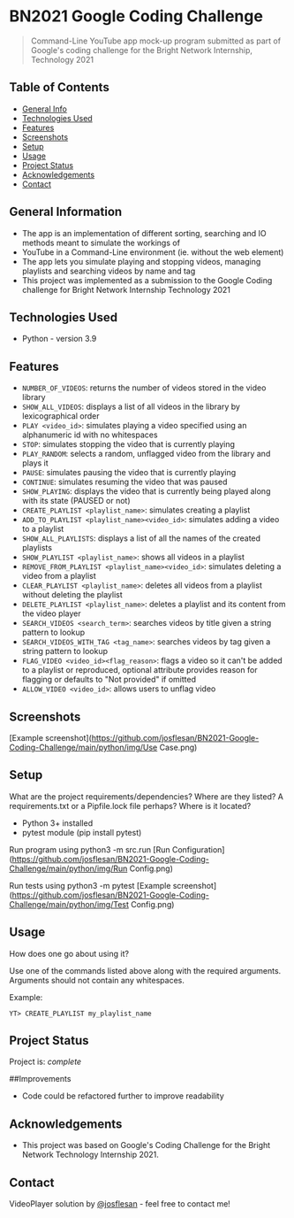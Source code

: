 # BN2021 Google Coding Challenge
> Command-Line YouTube app mock-up program submitted as part of Google's coding challenge for the
> Bright Network Internship, Technology 2021

## Table of Contents
* [General Info](#general-information)
* [Technologies Used](#technologies-used)
* [Features](#features)
* [Screenshots](#screenshots)
* [Setup](#setup)
* [Usage](#usage)
* [Project Status](#project-status)
* [Acknowledgements](#acknowledgements)
* [Contact](#contact)


## General Information
- The app is an implementation of different sorting, searching and IO methods meant to simulate the workings of
- YouTube in a Command-Line environment (ie. without the web element)
- The app lets you simulate playing and stopping videos, managing playlists and searching videos by name and tag
- This project was implemented as a submission to the Google Coding challenge for Bright Network Internship Technology 2021


## Technologies Used
- Python - version 3.9


## Features
- `NUMBER_OF_VIDEOS`: returns the number of videos stored in the video library
- `SHOW_ALL_VIDEOS`: displays a list of all videos in the library by lexicographical order
- `PLAY <video_id>`: simulates playing a video specified using an alphanumeric id with no whitespaces
- `STOP`: simulates stopping the video that is currently playing
- `PLAY_RANDOM`: selects a random, unflagged video from the library and plays it
- `PAUSE`: simulates pausing the video that is currently playing
- `CONTINUE`: simulates resuming the video that was paused
- `SHOW_PLAYING`: displays the video that is currently being played along with its state (PAUSED or not)
- `CREATE_PLAYLIST <playlist_name>`: simulates creating a playlist 
- `ADD_TO_PLAYLIST <playlist_name><video_id>`: simulates adding a video to a playlist
- `SHOW_ALL_PLAYLISTS`: displays a list of all the names of the created playlists
- `SHOW_PLAYLIST <playlist_name>`: shows all videos in a playlist
- `REMOVE_FROM_PLAYLIST <playlist_name><video_id>`: simulates deleting a video from a playlist
- `CLEAR_PLAYLIST <playlist_name>`: deletes all videos from a playlist without deleting the playlist
- `DELETE_PLAYLIST <playlist_name>`: deletes a playlist and its content from the video player
- `SEARCH_VIDEOS <search_term>`: searches videos by title given a string pattern to lookup
- `SEARCH_VIDEOS_WITH_TAG <tag_name>`: searches videos by tag given a string pattern to lookup
- `FLAG_VIDEO <video_id><flag_reason>`: flags a video so it can't be added to a playlist or reproduced, optional attribute provides reason for flagging or defaults to "Not provided" if omitted
- `ALLOW_VIDEO <video_id>`: allows users to unflag video 


## Screenshots
[Example screenshot](https://github.com/josflesan/BN2021-Google-Coding-Challenge/main/python/img/Use Case.png)


## Setup
What are the project requirements/dependencies? Where are they listed? A requirements.txt or a Pipfile.lock file perhaps? Where is it located?

- Python 3+ installed
- pytest module (pip install pytest)

Run program using python3 -m src.run
[Run Configuration](https://github.com/josflesan/BN2021-Google-Coding-Challenge/main/python/img/Run Config.png)

Run tests using python3 -m pytest 
[Example screenshot](https://github.com/josflesan/BN2021-Google-Coding-Challenge/main/python/img/Test Config.png)


## Usage
How does one go about using it?

Use one of the commands listed above along with the required arguments.
Arguments should not contain any whitespaces.

Example:

`YT> CREATE_PLAYLIST my_playlist_name`


## Project Status
Project is:  _complete_


##Improvements

- Code could be refactored further to improve readability


## Acknowledgements

- This project was based on Google's Coding Challenge for the Bright Network Technology Internship 2021.


## Contact
VideoPlayer solution by [@josflesan](josue.fle.sanc@gmail.com) - feel free to contact me!
